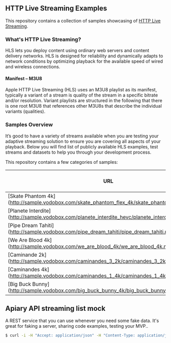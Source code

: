 
## HTTP Live Streaming Examples


This repository contains a collection of samples showcasing of [HTTP Live Streaming](https://developer.apple.com/streaming/).

### What's HTTP Live Streaming?

HLS lets you deploy content using ordinary web servers and content delivery networks. HLS is designed for reliability and dynamically adapts to network conditions by optimizing playback for the available speed of wired and wireless connections.

#### Manifest – M3U8

Apple HTTP Live Streaming (HLS) uses an M3U8 playlist as its manifest, typically a variant of a stream is quality of the stream in a specific bitrate and/or resolution. Variant playlists are structured in the following that there is one root M3U8 that references other M3U8s that describe the individual variants (qualities).

### Samples Overview

It’s good to have a variety of streams available when you are testing your adaptive streaming solution to ensure you are covering all aspects of your playback. Below you will find list of publicly available HLS examples, test streams and datasets to help you through your development process.

This repository contains a few categories of samples:

| URL     | EXT-X-KEY  
| --------|---------
| [Skate Phantom 4k] (http://sample.vodobox.com/skate_phantom_flex_4k/skate_phantom_flex_4k.m3u8)  | -
| [Planete Interdite] (http://sample.vodobox.com/planete_interdite_hevc/planete_interdite_hevc.m3u8)  | -
| [Pipe Dream Tahiti] (http://sample.vodobox.com/pipe_dream_tahiti/pipe_dream_tahiti.m3u8)  | -
| [We Are Blood 4k] (http://sample.vodobox.com/we_are_blood_4k/we_are_blood_4k.m3u8)  | -
| [Caminande 2k] (http://sample.vodobox.com/caminandes_3_2k/caminandes_3_2k.m3u8)  | -
| [Caminandes 4k] (http://sample.vodobox.com/caminandes_1_4k/caminandes_1_4k.m3u8)  | -
| [Big Buck Bunny] (http://sample.vodobox.com/big_buck_bunny_4k/big_buck_bunny_4k.m3u8)  | -

## Apiary API streaming list mock

A REST service that you can use whenever you need some fake data.
It's great for faking a server, sharing code examples, testing your MVP..

 ```bash
 $ curl -i -H "Accept: application/json" -H "Content-Type: application/json" -X GET https://private-cd8f11-httplivestreaming.apiary-mock.com/streaming
 ```



